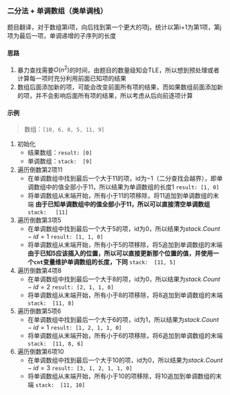 ### 二分法 + 单调数组（类单调栈）

题目翻译，对于数组第i项，向后找到第一个更大的项j，统计以第i+1为第1项，第j项为最后一项，单调递增的子序列的长度

#### 思路

1. 暴力查找需要$O(n^2)$的时间，由题目的数量级知会TLE，所以想到预处理或者计算每一项时充分利用前面已知项的结果
2. 数组后面添加新的项，可能会改变前面所有项的结果，而如果数组前面添加新的项，并不会影响后面所有项的结果，所以考虑从后向前逐项计算

#### 示例

> 数组：`[10, 6, 8, 5, 11, 9]`

1. 初始化
    - 结果数组：`result: [0]`
    - 单调数组：`stack:  [9]`
2. 遍历倒数第2项$11$
    - 在单调数组中找到最后一个大于$11$的项，id为$-1$（二分查找会越界），即单调数组中的值全部小于$11$，所以结果为单调数组的长度$1$
        `result: [1, 0]`
    - 将单调数组从末端开始，所有小于$11$的项移除，将$11$追加到单调数组的末端
        **由于已知单调数组中的值全部小于$11$，所以可以直接清空单调数组**
        `stack:   [11]`
3. 遍历倒数第3项$5$
    - 在单调数组中找到最后一个大于$5$的项，id为$0$，所以结果为$stack.Count-id=1$
        `result: [1, 1, 0]`
    - 将单调数组从末端开始，所有小于$5$的项移除，将$5$追加到单调数组的末端
        **由于已知$5$应该插入的位置，所以可以直接更新那个位置的值，并使用一个`cnt`变量维护单调数组的长度，下同**
        `stack:  [11, 5]`
4. 遍历倒数第4项$8$
    - 在单调数组中找到最后一个大于$8$的项，id为$0$，所以结果为$stack.Count-id=2$
        `result: [2, 1, 1, 0]`
    - 将单调数组从末端开始，所有小于$8$的项移除，将$8$追加到单调数组的末端
        `stack:  [11, 8]`
5. 遍历倒数第5项$6$
    - 在单调数组中找到最后一个大于$6$的项，id为$1$，所以结果为$stack.Count-id=1$
        `result: [1, 2, 1, 1, 0]`
    - 将单调数组从末端开始，所有小于$6$的项移除，将$6$追加到单调数组的末端
        `stack:  [11, 8, 6]`
6. 遍历倒数第6项$10$
    - 在单调数组中找到最后一个大于$10$的项，id为$0$，所以结果为$stack.Count-id=3$
        `result: [3, 1, 2, 1, 1, 0]`
    - 将单调数组从末端开始，所有小于$10$的项移除，将$10$追加到单调数组的末端
        `stack:  [11, 10]`
